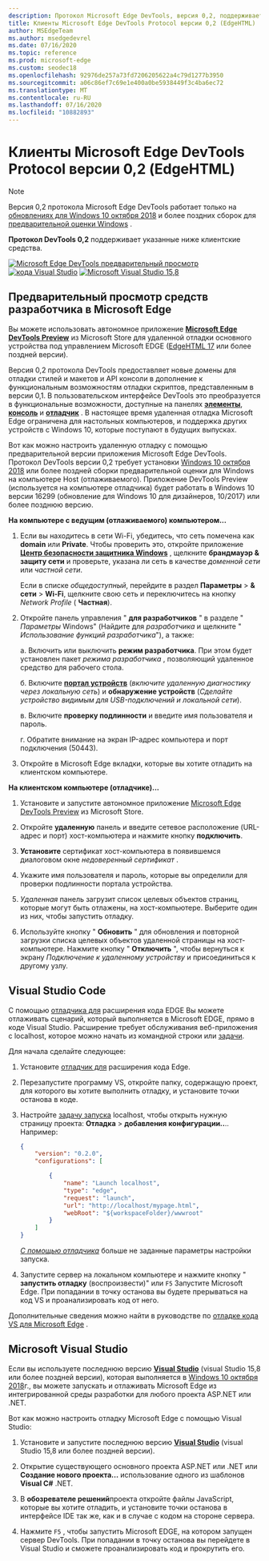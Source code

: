 ```yaml
---
description: Протокол Microsoft Edge DevTools, версия 0,2, поддерживает указанные ниже клиентские средства.
title: Клиенты Microsoft Edge DevTools Protocol версии 0,2 (EdgeHTML)
author: MSEdgeTeam
ms.author: msedgedevrel
ms.date: 07/16/2020
ms.topic: reference
ms.prod: microsoft-edge
ms.custom: seodec18
ms.openlocfilehash: 92976de257a73fd7206205622a4c79d1277b3950
ms.sourcegitcommit: a06c86ef7c69e1e400a0be5938449f3c4ba6ec72
ms.translationtype: MT
ms.contentlocale: ru-RU
ms.lasthandoff: 07/16/2020
ms.locfileid: "10882893"
---
```

# Клиенты Microsoft Edge DevTools Protocol версии 0,2 (EdgeHTML)  

> [!NOTE]
> Версия 0,2 протокола Microsoft Edge DevTools работает только на [обновлениях для Windows 10 октября 2018](/windows/uwp/whats-new/windows-10-build-17763) и более поздних сборок для [предварительной оценки Windows](https://insider.windows.com/en-us/getting-started/) .  

**Протокол DevTools 0,2** поддерживает указанные ниже клиентские средства.

[ ![ Microsoft Edge DevTools предварительный просмотр](../media/microsoft-edge-devtools.png)](#microsoft-edge-devtools-preview) [ ![ кода Visual Studio](../media/visual-studio-code.png)](#visual-studio-code) [ ![ Microsoft Visual Studio 15,8](../media/visual-studio-2017.png)](#microsoft-visual-studio)

## Предварительный просмотр средств разработчика в Microsoft Edge

Вы можете использовать автономное приложение [**Microsoft Edge DevTools Preview**](https://www.microsoft.com/store/p/microsoft-edge-devtools-preview/9mzbfrmz0mnj?activetab=pivot%3aoverviewtab) из Microsoft Store для удаленной отладки основного устройства под управлением Microsoft EDGE ([EdgeHTML 17](../../dev-guide.md) или более поздней версии).

Версия 0,2 протокола DevTools предоставляет новые домены для отладки стилей и макетов и API консоли в дополнение к функциональным возможностям отладки скриптов, представленным в версии 0,1. В пользовательском интерфейсе DevTools это преобразуется в функциональные возможности, доступные на панелях [**элементы**](../../devtools-guide/elements.md), [**консоль**](../../devtools-guide/console.md) и [**отладчик**](../../devtools-guide/debugger.md) . В настоящее время удаленная отладка Microsoft Edge ограничена для настольных компьютеров, и поддержка других устройств с Windows 10, которые поступают в будущих выпусках.

Вот как можно настроить удаленную отладку с помощью предварительной версии приложения Microsoft Edge DevTools. Протокол DevTools версии 0,2 требует установки [Windows 10 октября 2018](/windows/uwp/whats-new/windows-10-build-17763) или более поздней сборки предварительной оценки для Windows на компьютере Host (отлаживаемого). Приложение DevTools Preview (используется на компьютере отладчика) будет работать в Windows 10 версии 16299 (обновление для Windows 10 для дизайнеров, 10/2017) или более позднюю версию.

**На компьютере с ведущим (отлаживаемого) компьютером...**

1. Если вы находитесь в сети Wi-Fi, убедитесь, что сеть помечена как **domain** или **Private**. Чтобы проверить это, откройте приложение [**Центр безопасности защитника Windows**](/windows/security/threat-protection/windows-defender-security-center/windows-defender-security-center) , щелкните **брандмауэр & защиту сети** и проверьте, указана ли сеть в качестве *доменной сети* или *частной сети*. 

    Если в списке *общедоступный*, перейдите в раздел **Параметры**  >  **& сети**  >  **Wi-Fi**, щелкните свою сеть и переключитесь на кнопку *Network Profile* ( **Частная**).

2. Откройте панель управления " **для разработчиков** " в разделе " *Параметры* Windows" (Найдите для *разработчика* и щелкните " *Использование функций разработчика*"), а также: 

    а. Включить или выключить **режим разработчика**. При этом будет установлен пакет *режима разработчика* , позволяющий удаленное средство для рабочего стола.

    б. Включите [**портал устройств**](/windows/uwp/debug-test-perf/device-portal) (*включите удаленную диагностику через локальную сеть*) и **обнаружение устройств** (*Сделайте устройство видимым для USB-подключений и локальной сети*).

    в. Включите **проверку подлинности** и введите имя пользователя и пароль.

    г. Обратите внимание на экран IP-адрес компьютера и порт подключения (50443).

3. Откройте в Microsoft Edge вкладки, которые вы хотите отладить на клиентском компьютере.

**На клиентском компьютере (отладчике)...**

1.  Установите и запустите автономное приложение [Microsoft Edge DevTools Preview](https://www.microsoft.com/store/p/microsoft-edge-devtools-preview/9mzbfrmz0mnj?activetab=pivot%3aoverviewtab) из Microsoft Store.

2. Откройте **удаленную** панель и введите сетевое расположение (URL-адрес и порт) хост-компьютера и нажмите кнопку **подключить**.

3. **Установите** сертификат хост-компьютера в появившемся диалоговом окне *недоверенный сертификат* .

4. Укажите имя пользователя и пароль, которые вы определили для проверки подлинности портала устройства.

5. *Удаленная* панель загрузит список целевых объектов страниц, которые могут быть отлажены, на хост-компьютере. Выберите один из них, чтобы запустить отладку.

6. Используйте кнопку " **Обновить** " для обновления и повторной загрузки списка целевых объектов удаленной страницы на хост-компьютере. Нажмите кнопку " **Отключить** ", чтобы вернуться к экрану *Подключение к удаленному устройству* и присоединиться к другому узлу.

## Visual Studio Code

С помощью [отладчика для](https://marketplace.visualstudio.com/items?itemName=msjsdiag.debugger-for-edge) расширения кода EDGE Вы можете отлаживать сценарий, который выполняется в Microsoft EDGE, прямо в коде Visual Studio. Расширение требует обслуживания веб-приложения с localhost, которое можно начать из командной строки или [задачи](https://code.visualstudio.com/docs/editor/tasks).

Для начала сделайте следующее:

1. Установите [отладчик для](https://marketplace.visualstudio.com/items?itemName=msjsdiag.debugger-for-edge) расширения кода Edge.

2. Перезапустите программу VS, откройте папку, содержащую проект, для которого вы хотите выполнить отладку, и установите точки останова в коде.

3. Настройте [задачу запуска](https://code.visualstudio.com/docs/editor/debugging#_launch-configurations) localhost, чтобы открыть нужную страницу проекта: **Отладка**  >  **добавления конфигурации..**.. Например:

    ```json
    {
        "version": "0.2.0",
        "configurations": [

            {
                "name": "Launch localhost",
                "type": "edge",
                "request": "launch",
                "url": "http://localhost/mypage.html",
                "webRoot": "${workspaceFolder}/wwwroot"
            }
        ]
    }
    ```

    [*С помощью отладчика*](https://github.com/Microsoft/vscode-edge-debug2#using-the-debugger) больше не заданные параметры настройки запуска. 

4. Запустите сервер на локальном компьютере и нажмите кнопку " **запустить отладку** (воспроизвести)" или `F5` Запустите Microsoft Edge. При попадании в точку останова вы будете прерываться на код VS и проанализировать код от него.

Дополнительные сведения можно найти в руководстве по [отладке кода VS для Microsoft Edge](https://github.com/Microsoft/vscode-edge-debug2#----vs-code---debugger-for-microsoft-edge--) .

## Microsoft Visual Studio

Если вы используете последнюю версию [**Visual Studio**](https://www.visualstudio.com) (visual Studio 15,8 или более поздней версии), которая выполняется в [Windows 10 октября 2018](/windows/uwp/whats-new/windows-10-build-17763)г., вы можете запускать и отлаживать Microsoft Edge из интегрированной среды разработки для любого проекта ASP.NET или .NET.

Вот как можно настроить отладку Microsoft Edge с помощью Visual Studio:

1.  Установите и запустите последнюю версию [**Visual Studio**](https://www.visualstudio.com/) (visual Studio 15,8 или более поздней версии).

2. Открытие существующего основного проекта ASP.NET или .NET или **Создание нового проекта...** использование одного из шаблонов **Visual C#** .NET.

3. В **обозревателе решений**проекта откройте файлы JavaScript, которые вы хотите отладить, и установите точки останова в интерфейсе IDE так же, как и в случае с кодом на стороне сервера.

4. Нажмите `F5` , чтобы запустить Microsoft EDGE, на котором запущен сервер DevTools. При попадании в точку останова вы перейдете в Visual Studio и сможете проанализировать код и прокрутить его.
